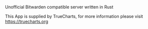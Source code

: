 
Unofficial Bitwarden compatible server written in Rust

This App is supplied by TrueCharts, for more information please visit https://truecharts.org
